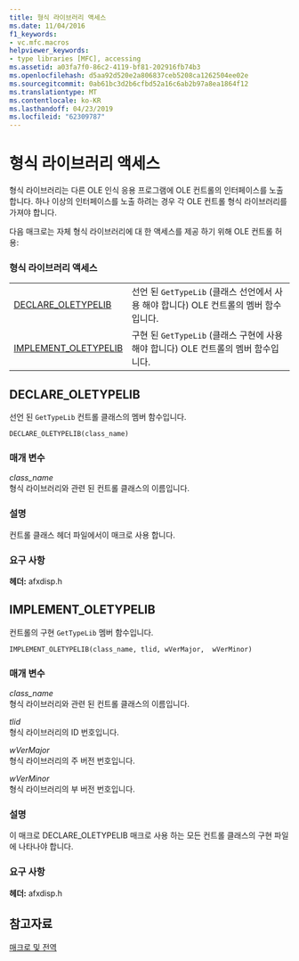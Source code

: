 ```yaml
---
title: 형식 라이브러리 액세스
ms.date: 11/04/2016
f1_keywords:
- vc.mfc.macros
helpviewer_keywords:
- type libraries [MFC], accessing
ms.assetid: a03fa7f0-86c2-4119-bf81-202916fb74b3
ms.openlocfilehash: d5aa92d520e2a806837ceb5208ca1262504ee02e
ms.sourcegitcommit: 0ab61bc3d2b6cfbd52a16c6ab2b97a8ea1864f12
ms.translationtype: MT
ms.contentlocale: ko-KR
ms.lasthandoff: 04/23/2019
ms.locfileid: "62309787"
---
```

# <a name="type-library-access"></a>형식 라이브러리 액세스

형식 라이브러리는 다른 OLE 인식 응용 프로그램에 OLE 컨트롤의 인터페이스를 노출합니다. 하나 이상의 인터페이스를 노출 하려는 경우 각 OLE 컨트롤 형식 라이브러리를 가져야 합니다.

다음 매크로는 자체 형식 라이브러리에 대 한 액세스를 제공 하기 위해 OLE 컨트롤 허용:

### <a name="type-library-access"></a>형식 라이브러리 액세스

|||
|-|-|
|[DECLARE_OLETYPELIB](#declare_oletypelib)|선언 된 `GetTypeLib` (클래스 선언에서 사용 해야 합니다) OLE 컨트롤의 멤버 함수입니다.|
|[IMPLEMENT_OLETYPELIB](#implement_oletypelib)|구현 된 `GetTypeLib` (클래스 구현에 사용 해야 합니다) OLE 컨트롤의 멤버 함수입니다.|

##  <a name="declare_oletypelib"></a>  DECLARE_OLETYPELIB

선언 된 `GetTypeLib` 컨트롤 클래스의 멤버 함수입니다.

```
DECLARE_OLETYPELIB(class_name)
```

### <a name="parameters"></a>매개 변수

*class_name*<br/>
형식 라이브러리와 관련 된 컨트롤 클래스의 이름입니다.

### <a name="remarks"></a>설명

컨트롤 클래스 헤더 파일에서이 매크로 사용 합니다.

### <a name="requirements"></a>요구 사항

**헤더:** afxdisp.h

##  <a name="implement_oletypelib"></a>  IMPLEMENT_OLETYPELIB

컨트롤의 구현 `GetTypeLib` 멤버 함수입니다.

```
IMPLEMENT_OLETYPELIB(class_name, tlid, wVerMajor,  wVerMinor)
```

### <a name="parameters"></a>매개 변수

*class_name*<br/>
형식 라이브러리와 관련 된 컨트롤 클래스의 이름입니다.

*tlid*<br/>
형식 라이브러리의 ID 번호입니다.

*wVerMajor*<br/>
형식 라이브러리의 주 버전 번호입니다.

*wVerMinor*<br/>
형식 라이브러리의 부 버전 번호입니다.

### <a name="remarks"></a>설명

이 매크로 DECLARE_OLETYPELIB 매크로 사용 하는 모든 컨트롤 클래스의 구현 파일에 나타나야 합니다.

### <a name="requirements"></a>요구 사항

**헤더:** afxdisp.h

## <a name="see-also"></a>참고자료

[매크로 및 전역](../../mfc/reference/mfc-macros-and-globals.md)
